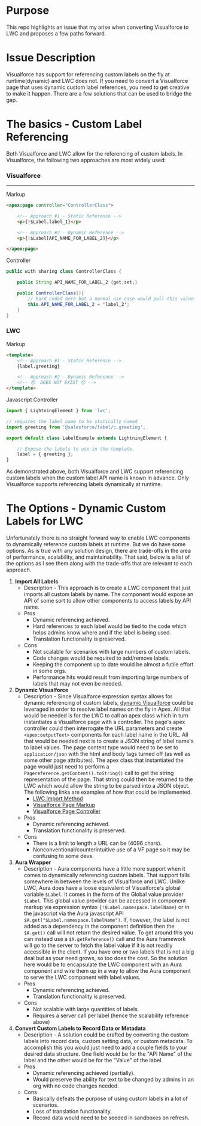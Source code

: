 # Purpose
This repo highlights an issue that my arise when converting Visualforce to LWC and proposes a few paths forward.

# Issue Description
Visualforce has support for referencing custom labels on the fly at runtime(dynamic) and LWC does not. If you need to convert a Visualforce page that uses dynamic custom label references, you need to get creative to make it happen. There are a few solutions that can be used to bridge the gap.

# The basics - Custom Label Referencing
Both Visualforce and LWC allow for the referencing of custom labels. In Visualforce, the following two approaches are most widely used:
### Visualforce
___
Markup
```html
<apex:page controller="ControllerClass">

    <!-- Approach #1 - Static Reference -->
    <p>{!$Label.label_1}</p>

    <!-- Approach #2 - Dynamic Reference -->
    <p>{!$Label[API_NAME_FOR_LABEL_2]}</p>

</apex:page>
```
Controller
```java
public with sharing class ControllerClass {

    public String API_NAME_FOR_LABEL_2 {get;set;}

    public ControllerClass(){
        // hard coded here but a normal use case would pull this value from record/setting data
        this.API_NAME_FOR_LABEL_2 = 'label_2';
    }
}
```
### LWC
Markup
```html
<template>
    <!-- Approach #1 - Static Reference -->
    {label.greeting}

    <!-- Approach #2 - Dynamic Reference -->
    <!-- 😞  DOES NOT EXIST 😞 -->
</template>
```
Javascript Controller
```javascript
import { LightningElement } from 'lwc';

// requires the label name to be statically named
import greeting from '@salesforce/label/c.greeting';

export default class LabelExample extends LightningElement {

    // Expose the labels to use in the template.
    label = { greeting };
}
```

As demonstrated above, both Visualforce and LWC support referencing custom labels when the custom label API name is known in advance. Only Visualforce supports referencing labels dynamically at runtime.

# The Options - Dynamic Custom Labels for LWC
Unfortunately there is no straight forward way to enable LWC components to dynamically reference custom labels at runtime. But we do have some options. As is true with any solution design, there are trade-offs in the area of performance, scalability, and maintainability. That said, below is a list of the options as I see them along with the trade-offs that are relevant to each approach.

1. **Import All Labels**
   - Description - This approach is to create a LWC component that just imports all custom labels by name. The component would expose an API of some sort to allow other components to access labels by API name.
   - Pros
     - Dynamic referencing achieved.
     - Hard references to each label would be tied to the code which helps admins know where and if the label is being used.
     - Translation functionality is preserved.
   - Cons
     - Not scalable for scenarios with large numbers of custom labels.
     - Code changes would be required to add/remove labels.
     - Keeping the component up to date would be almost a futile effort in some orgs.
     - Performance hits would result from importing large numbers of labels that may not even be needed.
2. **Dynamic Visualforce**
   - Description - Since Visualforce expression syntax allows for dynamic referencing of custom labels, [dynamic Visualforce](https://developer.salesforce.com/docs/atlas.en-us.pages.meta/pages/pages_dynamic_vf_components_intro.htm) could be leveraged in order to resolve label names on the fly in Apex. All that would be needed is for the LWC to call an apex class which in turn instantiates a Visualforce page with a controller. The page's apex controller could then interrogate the URL parameters and create `<apex:outputText>` components for each label name in the URL. All that would be needed next is to create a JSON string of label name's to label values. The page content type would need to be set to `application/json` with the html and body tags turned off (as well as some other page attributes). The apex class that instantiated the page would just need to perform a `Pagereference.getContent().toString()` call to get the string representation of the page. That string could then be returned to the LWC which would allow the string to be parsed into a JSON object. The following links are examples of how that could be implemented.
     - [LWC Import Method](https://github.com/robertStrunk/dynamic-custom-labels-LWC/blob/master/force-app/main/default/classes/LWCApexController.cls)
     - [Visualforce Page Markup](https://github.com/robertStrunk/dynamic-custom-labels-LWC/blob/master/force-app/main/default/pages/Example_DynamicVF.page)
     - [Visualforce Page Controller](https://github.com/robertStrunk/dynamic-custom-labels-LWC/blob/master/force-app/main/default/classes/DynamicVFController.cls)
   - Pros
     - Dynamic referencing achieved.
     - Translation functionality is preserved.
   - Cons
     - There is a limit to length a URL can be (4096 chars).
     - Nonconventional/counterintuitive use of a VF page so it may be confusing to some devs.
3. **Aura Wrapper**
   - Description - Aura components have a little more support when it comes to dynamically referencing custom labels. That support falls somewhere in between the levels of Visualforce and LWC. Unlike LWC, Aura does have a loose equivalent of Visualforce's global variable `$Label`. It comes in the form of the Global value provider `$Label`. This global value provider can be accessed in component markup via expression syntax `{!$Label.namespace.labelName}` or in the javascript via the Aura javascript API `$A.get("$Label.namespace.labelName")`. If, however, the label is not added as a dependency in the component definition then the `$A.get()` call will not return the desired value. To get around this you can instead use a `$A.getReference()` call and the Aura framework will go to the server to fetch the label value if it is not readily accessible in the client. If you have one or two labels that is not a big deal but as your need grows, so too does the cost. So the solution here would be to encapsulate the LWC component with an Aura component and wire them up in a way to allow the Aura component to serve the LWC component with label values.
   - Pros
     - Dynamic referencing achieved.
     - Translation functionality is preserved.
   - Cons
     - Not scalable with large quantities of labels.
     - Requires a server call per label (hence the scalability reference above)
4. **Convert Custom Labels to Record Data or Metadata**
   - Description - A solution could be crafted by converting the custom labels into record data, custom setting data, or custom metadata. To accomplish this you would just need to add a couple fields to your desired data structure. One field would be for the "API Name" of the label and the other would be for the "Value" of the label.
   - Pros
     - Dynamic referencing achieved (partially).
     - Would preserve the ability for text to be changed by admins in an org with no code changes needed.
   - Cons
     - Basically defeats the purpose of using custom labels in a lot of scenarios.
     - Loss of translation functionality.
     - Record data would need to be seeded in sandboxes on refresh.